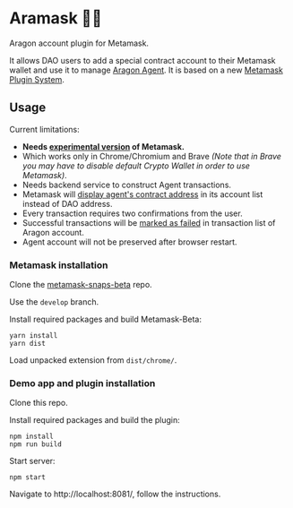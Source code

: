 # Aramask 🦅🦊

Aragon account plugin for Metamask.

It allows DAO users to add a special contract account to their Metamask wallet and use it to manage [Aragon Agent](https://help.aragon.org/article/37-agent). It is based on a new [Metamask Plugin System](https://github.com/MetaMask/metamask-snaps-beta/wiki/Motivation).

## Usage

Current limitations:

- **Needs [experimental version](https://github.com/MetaMask/metamask-snaps-beta) of Metamask.**
- Which works only in Chrome/Chromium and Brave *(Note that in Brave you may have to disable default Crypto Wallet in order to use Metamask)*.
- Needs backend service to construct Agent transactions.
- Metamask will [display agent's contract address](https://github.com/xuhcc/aramask/issues/2) in its account list instead of DAO address.
- Every transaction requires two confirmations from the user.
- Successful transactions will be [marked as failed](https://github.com/xuhcc/aramask/issues/3) in transaction list of Aragon account.
- Agent account will not be preserved after browser restart.

### Metamask installation

Clone the [metamask-snaps-beta](https://github.com/MetaMask/metamask-snaps-beta) repo.

Use the `develop` branch.

Install required packages and build Metamask-Beta:

```
yarn install
yarn dist
```

Load unpacked extension from `dist/chrome/`.

### Demo app and plugin installation

Clone this repo.

Install required packages and build the plugin:

```
npm install
npm run build
```

Start server:

```
npm start
```

Navigate to http://localhost:8081/, follow the instructions.
